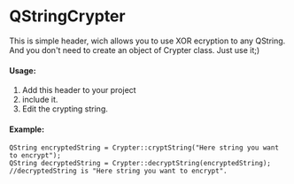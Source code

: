 QStringCrypter
==============

This is simple header, wich allows you to use XOR ecryption to any QString.
And you don't need to create an object of Crypter class. Just use it;)

#### Usage:

1. Add this header to your project
2. include it.
3. Edit the crypting string. 

#### Example:
```
QString encryptedString = Crypter::cryptString("Here string you want to encrypt");
QString decryptedString = Crypter::decryptString(encryptedString);
//decryptedString is "Here string you want to encrypt".
```
